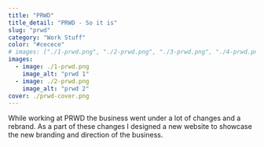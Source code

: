 ```yaml
---
title: "PRWD"
title_detail: "PRWD - So it is"
slug: "prwd"
category: "Work Stuff"
color: "#cecece"
# images: ["./1-prwd.png", "./2-prwd.png", "./3-prwd.png", "./4-prwd.png"]
images:
  - image: ./1-prwd.png
    image_alt: "prwd 1"
  - image: ./2-prwd.png
    image_alt: "prwd 2"
cover: ./prwd-cover.png
---
```


<p>While working at PRWD the business went under a lot of changes and a rebrand. As a part of these changes I designed a new website to showcase the new branding and direction of the business.</p>
